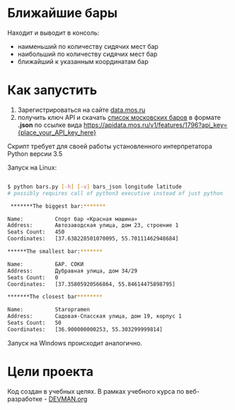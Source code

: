 # Ближайшие бары
Находит и выводит в консоль:
 - наименьший по количеству сидячих мест бар
 - наибольший по количеству сидячих мест бар
 - ближайший к указанным координатам бар

# Как запустить


1. Зарегистрироваться на сайте [data.mos.ru](https://data.mos.ru/)
2. получить ключ API и скачать [список московских баров](https://data.mos.ru/opendata/7710881420-bary) в формате **.json** по ссылке вида https://apidata.mos.ru/v1/features/1796?api_key={place_your_API_key_here}

Скрипт требует для своей работы установленного интерпретатора Python версии 3.5

Запуск на Linux:

```bash

$ python bars.py [-h] [-v] bars_json longitude latitude
# possibly requires call of python3 executive instead of just python

 *******The biggest bar:*******

Name:          Спорт бар «Красная машина»
Address:       Автозаводская улица, дом 23, строение 1
Seats Count:   450
Coordinates:   [37.638228501070095, 55.70111462948684]

******The smallest bar:*******

Name:          БАР. СОКИ
Address:       Дубравная улица, дом 34/29
Seats Count:   0
Coordinates:   [37.35805920566864, 55.84614475898795]

*******The closest bar********

Name:          Staropramen
Address:       Садовая-Спасская улица, дом 19, корпус 1
Seats Count:   50
Coordinates:   [36.900000000253, 55.303299999814]


```

Запуск на Windows происходит аналогично.

# Цели проекта

Код создан в учебных целях. В рамках учебного курса по веб-разработке - [DEVMAN.org](https://devman.org)
